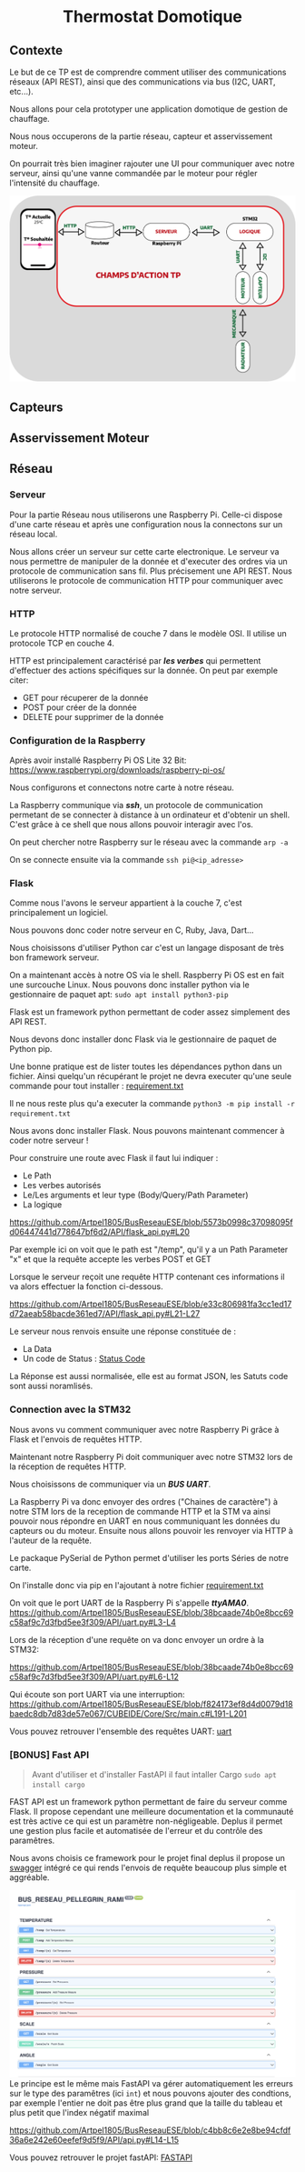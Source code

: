 # <div align="center">Thermostat Domotique</div>

## Contexte

Le but de ce TP est de comprendre comment utiliser des communications réseaux (API REST), ainsi que des communications via bus (I2C, UART, etc...).

Nous allons pour cela prototyper une application domotique de gestion de chauffage.

Nous nous occuperons de la partie réseau, capteur et asservissement moteur. 


On pourrait très bien imaginer rajouter une UI pour communiquer avec notre serveur, ainsi qu'une vanne commandée par le moteur pour régler l'intensité du chauffage.

![img](assets/Schemas_Global.png)


## Capteurs



## Asservissement Moteur



## Réseau

### Serveur

Pour la partie Réseau nous utiliserons une Raspberry Pi. Celle-ci dispose d'une carte réseau et après une configuration nous la connectons sur un réseau local.

Nous allons créer un serveur sur cette carte electronique.
Le serveur va nous permettre de manipuler de la donnée et d'executer des ordres via un protocole de communication sans fil.
Plus précisement une API REST. Nous utiliserons le protocole de communication HTTP pour communiquer avec notre serveur.



### HTTP
Le protocole HTTP normalisé de couche 7 dans le modèle OSI. Il utilise un protocole TCP en couche 4.

HTTP est principalement caractérisé par **_les verbes_** qui permettent d'effectuer des actions spécifiques sur la donnée. On peut par exemple citer: 
- GET pour récuperer de la donnée
- POST pour créer de la donnée
- DELETE pour supprimer de la donnée

### Configuration de la Raspberry

Après avoir installé Raspberry Pi OS Lite 32 Bit: <a>https://www.raspberrypi.org/downloads/raspberry-pi-os/</a>

Nous configurons et connectons notre carte à notre réseau.

La Raspberry communique via **_ssh_**, un protocole de communication permetant de se connecter à distance à un ordinateur et d'obtenir un shell. C'est grâce à ce shell que nous allons pouvoir interagir avec l'os.

On peut chercher notre Raspberry sur le réseau avec la commande  `arp -a`

On se connecte ensuite via la commande  `ssh pi@<ip_adresse>`

### Flask

Comme nous l'avons le serveur appartient à la couche 7, c'est principalement un logiciel.

Nous pouvons donc coder notre serveur en C, Ruby, Java, Dart...

Nous choisissons d'utiliser Python car c'est un langage disposant de très bon framework serveur.

On a maintenant accès à notre OS via le shell. Raspberry Pi OS est en fait une surcouche Linux. Nous pouvons donc installer python via le gestionnaire de paquet apt: `sudo apt install python3-pip`

Flask est un framework python permettant de coder assez simplement des API REST.

Nous devons donc installer donc Flask via le gestionnaire de paquet de Python pip.

Une bonne pratique est de lister toutes les dépendances python dans un fichier. Ainsi quelqu'un récupérant le projet ne devra executer qu'une seule commande pour tout installer : [requirement.txt](API/requirement.txt)

Il ne nous reste plus qu'a executer la commande `python3 -m pip install -r requirement.txt`

Nous avons donc installer Flask. Nous pouvons maintenant commencer à coder notre serveur !

Pour construire une route avec Flask il faut lui indiquer : 
- Le Path
- Les verbes autorisés
- Le/Les arguments et leur type (Body/Query/Path Parameter)
- La logique

<a>https://github.com/Artpel1805/BusReseauESE/blob/5573b0998c37098095fd06447441d778647bf6d2/API/flask_api.py#L20</a>

Par exemple ici on voit que le path est "/temp", qu'il y a un Path Parameter "x" et que la requête accepte les verbes POST et GET

Lorsque le serveur reçoit une requête HTTP contenant ces informations il va alors effectuer la fonction ci-dessous.

<a>https://github.com/Artpel1805/BusReseauESE/blob/e33c806981fa3cc1ed17d72aeab58bacde361ed7/API/flask_api.py#L21-L27</a>

Le serveur nous renvois ensuite une réponse constituée de :
- La Data
- Un code de Status : [Status Code](https://developer.mozilla.org/en-US/docs/Web/HTTP/Status)

La Réponse est aussi normalisée, elle est au format JSON, les Satuts code sont aussi noramlisés.


### Connection avec la STM32

Nous avons vu comment communiquer avec notre Raspberry Pi grâce à Flask et l'envois de requêtes HTTP.

Maintenant notre Raspberry Pi doit communiquer avec notre STM32 lors de la réception de requêtes HTTP.

Nous choisissons de communiquer via un **_BUS UART_**.

La Raspberry Pi va donc envoyer des ordres ("Chaines de caractère") à notre STM lors de la reception de commande HTTP et la STM va ainsi pouvoir nous répondre en UART en nous communiquant les données du capteurs ou du moteur. Ensuite nous allons pouvoir les renvoyer via HTTP à l'auteur de la requête.

Le packaque PySerial de Python permet d'utiliser les ports Séries de notre carte.

On l'installe donc via pip en l'ajoutant à notre fichier [requirement.txt](API/requirement.txt)

On voit que le port UART de la Raspberry Pi s'appelle **_ttyAMA0_**.
<a>https://github.com/Artpel1805/BusReseauESE/blob/38bcaade74b0e8bcc69c58af9c7d3fbd5ee3f309/API/uart.py#L3-L4</a>

Lors de la réception d'une requête on va donc envoyer un ordre à la STM32:

<a>https://github.com/Artpel1805/BusReseauESE/blob/38bcaade74b0e8bcc69c58af9c7d3fbd5ee3f309/API/uart.py#L6-L12<a>
  
Qui écoute son port UART via une interruption:
<a>https://github.com/Artpel1805/BusReseauESE/blob/f824173ef8d4d0079d18baedc8db7d83de57e067/CUBEIDE/Core/Src/main.c#L191-L201</a>

Vous pouvez retrouver l'ensemble des requêtes UART: [uart](API/uart.py)


### [BONUS] Fast API

  > Avant d'utiliser et d'installer FastAPI il faut intaller Cargo `sudo apt install cargo`
  
FAST API est un framework python permettant de faire du serveur comme Flask. Il propose cependant une meilleure documentation et la communauté est très active ce qui est un paramètre non-négligeable. Deplus il permet une gestion plus facile et automatisée de l'erreur et du contrôle des paramêtres.

Nous avons choisis ce framework pour le projet final deplus il propose un [swagger](https://swagger.io/tools/swagger-ui/) intégré ce qui rends l'envois de requête beaucoup plus simple et aggréable.
  
![img](assets/swagger.png)
  Le principe est le même mais FastAPI va gérer automatiquement les erreurs sur le type des paramêtres (ici `int`) et nous pouvons ajouter des condtions, par exemple l'entier ne doit pas être plus grand que la taille du tableau et plus petit que l'index négatif maximal
  
  <a>https://github.com/Artpel1805/BusReseauESE/blob/c4bb8c6e2e8be94cfdf36a6e242e60eefef9d5f9/API/api.py#L14-L15</a>
  
 Vous pouvez retrouver le projet fastAPI: [FASTAPI](API/api.py)
